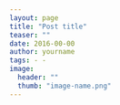 ```yaml
---
layout: page
title: "Post title"
teaser: ""
date: 2016-00-00
author: yourname
tags: - -
image:
  header: ""
  thumb: "image-name.png"
---
```

